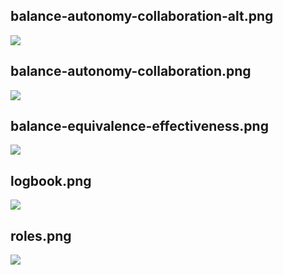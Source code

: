 ## balance-autonomy-collaboration-alt.png

![](/img/de/illustrations/balance-autonomy-collaboration-alt.png)

## balance-autonomy-collaboration.png

![](/img/de/illustrations/balance-autonomy-collaboration.png)

## balance-equivalence-effectiveness.png

![](/img/de/illustrations/balance-equivalence-effectiveness.png)

## logbook.png

![](/img/de/illustrations/logbook.png)

## roles.png

![](/img/de/illustrations/roles.png)

